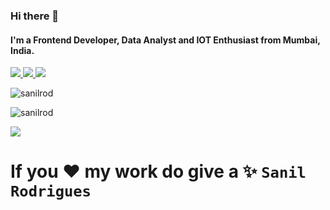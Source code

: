 ### Hi there 👋

#### I'm a Frontend Developer, Data Analyst and IOT Enthusiast from Mumbai, India.


<p>
<a href="https://sanilrod.github.io/" target="_blank">
  <img src="https://img.shields.io/badge/website-%23E34F26.svg?&style=for-the-badge" />
</a> 

<a href="https://twitter.com/sanil_rodrigues" target="_blank">
  <img src="https://img.shields.io/badge/twitter-%231DA1F2.svg?&style=for-the-badge&logo=twitter&logoColor=white" />
</a> 

<a href="https://www.linkedin.com/in/sanil-rodrigues-8192b6199/" target="_blank">
  <img src="https://img.shields.io/badge/linkedin-%230077B5.svg?&style=for-the-badge&logo=linkedin&logoColor=white" />
</a> 
</p>


<p align="left"> <img src="https://komarev.com/ghpvc/?username=sanilrod" alt="sanilrod" /> </p>


<!--
**sanilrod/sanilrod** is a ✨ _special_ ✨ repository because its `README.md` (this file) appears on your GitHub profile.

Here are some ideas to get you started:

- 🔭 I’m currently working on ...
- 🌱 I’m currently learning ...
- 👯 I’m looking to collaborate on ...
- 🤔 I’m looking for help with ...
- 💬 Ask me about ...
- 📫 How to reach me: ...
- 😄 Pronouns: ...
- ⚡ Fun fact: ...
-->



<p><img align="center" src="https://github-readme-stats.vercel.app/api/top-langs/?username=sanilrod&layout=compact" alt="sanilrod" /></p>


<p><img src="https://github-readme-stats.vercel.app/api?username=sanilrod&&show_icons=true&title_color=ffffff&icon_color=bb2acf&text_color=daf7dc&bg_color=ffffff"></p>



# If you ❤️ my work do give a ✨ `Sanil Rodrigues`

